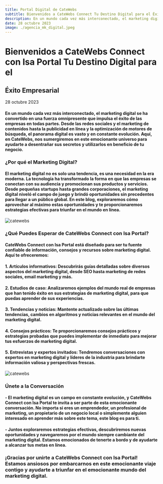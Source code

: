 ```yaml
---
title: Portal Digital de CateWebs
subtitle: Bienvenidos a CateWebs Connect Tu Destino Digital para el Éxito Empresarial
description: En un mundo cada vez más interconectado, el marketing digital se ha convertido en una fuerza omnipresente que impulsa el éxito de las empresas en todas partes. Desde las redes sociales y el marketing de contenidos hasta la publicidad en línea y la optimización de motores de búsqueda, el panorama digital es vasto y en constante evolución. Nos sumergiremos en este emocionante universo para ayudarte a desentrañar sus secretos y utilizarlos en beneficio de tu negocio.
date: 28 octubre 2023
image: ./agencia_mk_digital.jpeg
---
```


# Bienvenidos a CateWebs Connect con Isa Portal Tu Destino Digital para el
## Éxito Empresarial

28 octubre 2023

#### En un mundo cada vez más interconectado, el marketing digital se ha convertido en una fuerza omnipresente que impulsa el éxito de las empresas en todas partes. Desde las redes sociales y el marketing de contenidos hasta la publicidad en línea y la optimización de motores de búsqueda, el panorama digital es vasto y en constante evolución. Aquí, en CateWebs, nos sumergiremos en este emocionante universo para ayudarte a desentrañar sus secretos y utilizarlos en beneficio de tu negocio.

### ¿Por qué el Marketing Digital?

#### El marketing digital no es solo una tendencia, es una necesidad en la era moderna. La tecnología ha transformado la forma en que las empresas se conectan con su audiencia y promocionan sus productos y servicios. Desde pequeñas startups hasta grandes corporaciones, el marketing digital niveló el campo de juego y brindó oportunidades sin precedentes para llegar a un público global. En este blog, exploraremos cómo aprovechar al máximo estas oportunidades y te proporcionaremos estrategias efectivas para triunfar en el mundo en línea.

![catewebs](./agencia_mk_digital.jpeg)

### ¿Qué Puedes Esperar de CateWebs Connect con Isa Portal?

#### CateWebs Connect con Isa Portal está diseñado para ser tu fuente confiable de información, consejos y recursos sobre marketing digital. Aquí te ofreceremos:

####  1. Artículos informativos: Descubrirás guías detalladas sobre diversos aspectos del marketing digital, desde SEO hasta marketing de redes sociales, email marketing y más.

#### 2. Estudios de caso: Analizaremos ejemplos del mundo real de empresas que han tenido éxito en sus estrategias de marketing digital, para que puedas aprender de sus experiencias.

#### 3. Tendencias y noticias: Mantente actualizado sobre las últimas tendencias, cambios en algoritmos y noticias relevantes en el mundo del marketing digital.

#### 4. Consejos prácticos: Te proporcionaremos consejos prácticos y estrategias probadas que puedes implementar de inmediato para mejorar tus esfuerzos de marketing digital.

#### 5. Entrevistas y expertos invitados: Tendremos conversaciones con expertos en marketing digital y líderes de la industria para brindarte información valiosa y perspectivas frescas.

![catewebs](./agencia1_mk_digital.jpeg)

### Únete a la Conversación

#### - El marketing digital es un campo en constante evolución, y CateWebs Connect con Isa Portal te invita a ser parte de esta emocionante conversación. No importa si eres un emprendedor, un profesional de marketing, un propietario de un negocio local o simplemente alguien interesado en aprender más sobre este tema, este blog es para ti.

#### - Juntos exploraremos estrategias efectivas, descubriremos nuevas oportunidades y navegaremos por el mundo siempre cambiante del marketing digital. Estamos emocionados de tenerte a bordo y de ayudarte a alcanzar tus metas en línea.

### ¡Gracias por unirte a CateWebs Connect con Isa Portal! Estamos ansiosos por embarcarnos en este emocionante viaje contigo y ayudarte a triunfar en el emocionante mundo del marketing digital.